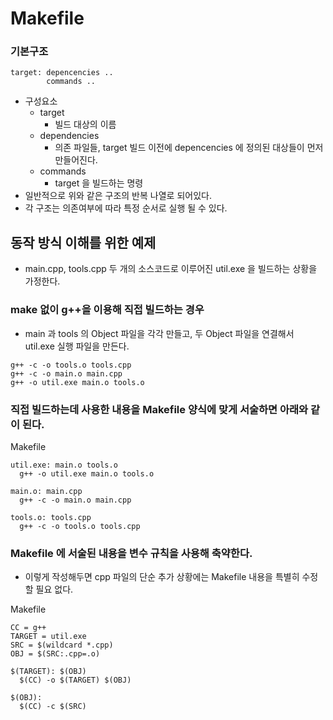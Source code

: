 # Makefile



### 기본구조
```
target: depencencies ..
        commands ..
```
- 구성요소
  - target
    - 빌드 대상의 이름
  - dependencies
    - 의존 파일들, target 빌드 이전에 depencencies 에 정의된 대상들이 먼저 만들어진다.
  - commands
    - target 을 빌드하는 명령
- 일반적으로 위와 같은 구조의 반복 나열로 되어있다.
- 각 구조는 의존여부에 따라 특정 순서로 실행 될 수 있다.



## 동작 방식 이해를 위한 예제
- main.cpp, tools.cpp 두 개의 소스코드로 이루어진 util.exe 을 빌드하는 상황을 가정한다.



### make 없이 g++을 이용해 직접 빌드하는 경우
- main 과 tools 의 Object 파일을 각각 만들고, 두 Object 파일을 연결해서 util.exe 실행 파일을 만든다.

```
g++ -c -o tools.o tools.cpp
g++ -c -o main.o main.cpp 
g++ -o util.exe main.o tools.o
```



### 직접 빌드하는데 사용한 내용을 Makefile 양식에 맞게 서술하면 아래와 같이 된다.

Makefile
```
util.exe: main.o tools.o
  g++ -o util.exe main.o tools.o

main.o: main.cpp
  g++ -c -o main.o main.cpp

tools.o: tools.cpp
  g++ -c -o tools.o tools.cpp
```



### Makefile 에 서술된 내용을 변수 규칙을 사용해 축약한다.
- 이렇게 작성해두면 cpp 파일의 단순 추가 상황에는 Makefile 내용을 특별히 수정 할 필요 없다.

Makefile
```
CC = g++
TARGET = util.exe
SRC = $(wildcard *.cpp)
OBJ = $(SRC:.cpp=.o)

$(TARGET): $(OBJ)
  $(CC) -o $(TARGET) $(OBJ)
  
$(OBJ):
  $(CC) -c $(SRC)
```


